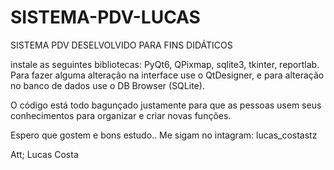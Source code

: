 # SISTEMA-PDV-LUCAS
SISTEMA PDV DESELVOLVIDO PARA FINS DIDÁTICOS

instale as seguintes bibliotecas: PyQt6, QPixmap, sqlite3, tkinter, reportlab.
Para fazer alguma alteração na interface use o QtDesigner, e para alteração no banco de dados use o DB Browser (SQLite).

O código está todo bagunçado justamente para que as pessoas usem seus conhecimentos para organizar e criar novas funções.


Espero que gostem e bons estudo..
Me sigam no intagram: lucas_costastz



Att; Lucas Costa







